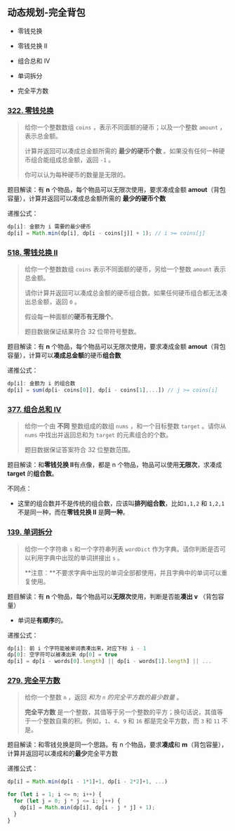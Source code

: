## 动态规划-完全背包

- 零钱兑换

- 零钱兑换 II
- 组合总和 Ⅳ
- 单词拆分
- 完全平方数

### [322. 零钱兑换](https://leetcode.cn/problems/coin-change/)

> 给你一个整数数组 `coins` ，表示不同面额的硬币；以及一个整数 `amount` ，表示总金额。
>
> 计算并返回可以凑成总金额所需的 **最少的硬币个数** 。如果没有任何一种硬币组合能组成总金额，返回 `-1` 。
>
> 你可以认为每种硬币的数量是无限的。

题目解读：有 **n** 个物品，每个物品可以无限次使用，要求凑成金额 **amout**（背包容量），计算并返回可以凑成总金额所需的 **最少的硬币个数** 

递推公式：

```js
dp[i]: 金额为 i 需要的最少硬币
dp[i] = Math.min(dp[i], dp[i - coins[j]] + 1); // i >= coins[j]
```

### [518. 零钱兑换 II](https://leetcode.cn/problems/coin-change-ii/)

> 给你一个整数数组 `coins` 表示不同面额的硬币，另给一个整数 `amount` 表示总金额。
>
> 请你计算并返回可以凑成总金额的硬币组合数。如果任何硬币组合都无法凑出总金额，返回 `0` 。
>
> 假设每一种面额的**硬币有无限个**。 
>
> 题目数据保证结果符合 32 位带符号整数。

题目解读：有 **n** 个物品，每个物品可以无限次使用，要求凑成金额 **amout**（背包容量），计算可以**凑成总金额**的硬币**组合数**

递推公式：

```js
dp[i]: 金额为 i 的组合数
dp[i] = sum(dp[i- coins[0]], dp[i - coins[1],...]) // j >= coins[i]
```

### [377. 组合总和 Ⅳ](https://leetcode.cn/problems/combination-sum-iv/)

> 给你一个由 **不同** 整数组成的数组 `nums` ，和一个目标整数 `target` 。请你从 `nums` 中找出并返回总和为 `target` 的元素组合的个数。
>
> 题目数据保证答案符合 32 位整数范围。

题目解读：和**零钱兑换 II**有点像，都是 n 个物品，物品可以使用**无限次**，求凑成 **target** 的**组合数**。

不同点：

- 这里的组合数并不是传统的组合数，应该叫**排列组合数**，比如`1,1,2` 和 `1,2,1` 不是同一种，而在**零钱兑换 II** 是**同一种**。

### [139. 单词拆分](https://leetcode.cn/problems/word-break/)

> 给你一个字符串 `s` 和一个字符串列表 `wordDict` 作为字典。请你判断是否可以利用字典中出现的单词拼接出 `s` 。
>
> **注意：**不要求字典中出现的单词全部都使用，并且字典中的单词可以重复使用。

题目解读：有 **n** 个物品，每个物品可以**无限次**使用，判断是否能**凑出 v** （背包容量）

- 单词是**有顺序**的。

递推公式：

```js
dp[i]: 前 i 个字符能被单词表凑出来，对应下标 i - 1
dp[0]: 空字符可以被凑出来 dp[0] = true
dp[i] = dp[i - words[0].length] || dp[i - words[1].length] || ...
```

### [279. 完全平方数](https://leetcode.cn/problems/perfect-squares/)

> 给你一个整数 `n` ，返回 *和为 `n` 的完全平方数的最少数量* 。
>
> **完全平方数** 是一个整数，其值等于另一个整数的平方；换句话说，其值等于一个整数自乘的积。例如，`1`、`4`、`9` 和 `16` 都是完全平方数，而 `3` 和 `11` 不是。

题目解读：和零钱兑换是同一个思路。有 n 个物品，要求**凑成**和 **m**（背包容量），计算并返回可以凑成和的**最少**完全平方数

递推公式：

```js
dp[i] = Math.min(dp[i - 1*1]+1, dp[i - 2*2]+1, ...)

for (let i = 1; i <= n; i++) {
  for (let j = 0; j * j <= i; j++) {
  	dp[i] = Math.min(dp[i], dp[i - j * j] + 1);
  }
}
```

